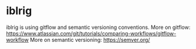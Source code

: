 # iblrig

iblrig is using gitflow and semantic versioning conventions.
More on gitflow: https://www.atlassian.com/git/tutorials/comparing-workflows/gitflow-workflow
More on semantic versioning: https://semver.org/



